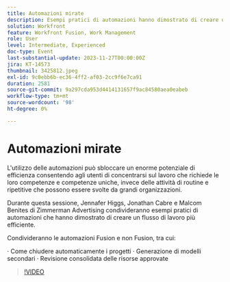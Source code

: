 ```yaml
---
title: Automazioni mirate
description: Esempi pratici di automazioni hanno dimostrato di creare un flusso di lavoro più efficiente.
solution: Workfront
feature: Workfront Fusion, Work Management
role: User
level: Intermediate, Experienced
doc-type: Event
last-substantial-update: 2023-11-27T00:00:00Z
jira: KT-14573
thumbnail: 3425812.jpeg
exl-id: 9c0ebb6b-ec36-4ff2-af03-2cc9f6e7ca91
duration: 2581
source-git-commit: 9a297cda953d4414131657f9ac84580aea0eabeb
workflow-type: tm+mt
source-wordcount: '98'
ht-degree: 0%

---
```


# Automazioni mirate

L&#39;utilizzo delle automazioni può sbloccare un enorme potenziale di efficienza consentendo agli utenti di concentrarsi sul lavoro che richiede le loro competenze e competenze uniche, invece delle attività di routine e ripetitive che possono essere svolte da grandi organizzazioni.

Durante questa sessione, Jennafer Higgs, Jonathan Cabre e Malcom Benites di Zimmerman Advertising condivideranno esempi pratici di automazioni che hanno dimostrato di creare un flusso di lavoro più efficiente.

Condivideranno le automazioni Fusion e non Fusion, tra cui:

· Come chiudere automaticamente i progetti · Generazione di modelli secondari · Revisione consolidata delle risorse approvate

>[!VIDEO](https://video.tv.adobe.com/v/3425812/?learn=on)

